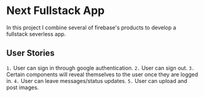 # Next Fullstack App

In this project I combine several of firebase's products to develop a fullstack severless app.

## User Stories
`1.` User can sign in through google authentication.
`2.` User can sign out.
`3.` Certain components will reveal themselves to the user once they are logged in.
`4.` User can leave messages/status updates.
`5.` User can upload and post images.